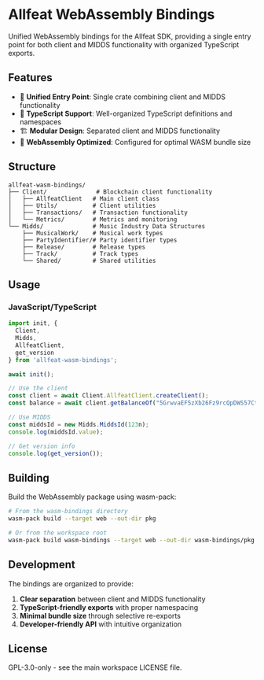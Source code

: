 # Allfeat WebAssembly Bindings

Unified WebAssembly bindings for the Allfeat SDK, providing a single entry point for both client and MIDDS functionality with organized TypeScript exports.

## Features

- 🚀 **Unified Entry Point**: Single crate combining client and MIDDS functionality
- 📝 **TypeScript Support**: Well-organized TypeScript definitions and namespaces
- 🏗️ **Modular Design**: Separated client and MIDDS functionality
- 🔧 **WebAssembly Optimized**: Configured for optimal WASM bundle size

## Structure

```
allfeat-wasm-bindings/
├── Client/              # Blockchain client functionality
│   ├── AllfeatClient   # Main client class
│   ├── Utils/          # Client utilities  
│   ├── Transactions/   # Transaction functionality
│   └── Metrics/        # Metrics and monitoring
└── Midds/              # Music Industry Data Structures
    ├── MusicalWork/    # Musical work types
    ├── PartyIdentifier/# Party identifier types
    ├── Release/        # Release types
    ├── Track/          # Track types
    └── Shared/         # Shared utilities
```

## Usage

### JavaScript/TypeScript

```javascript
import init, { 
  Client, 
  Midds, 
  AllfeatClient,
  get_version 
} from 'allfeat-wasm-bindings';

await init();

// Use the client
const client = await Client.AllfeatClient.createClient();
const balance = await client.getBalanceOf("5GrwvaEF5zXb26Fz9rcQpDWS57CtERHpNehXCPcNoHGKutQY");

// Use MIDDS
const middsId = new Midds.MiddsId(123n);
console.log(middsId.value);

// Get version info
console.log(get_version());
```

## Building

Build the WebAssembly package using wasm-pack:

```bash
# From the wasm-bindings directory
wasm-pack build --target web --out-dir pkg

# Or from the workspace root
wasm-pack build wasm-bindings --target web --out-dir wasm-bindings/pkg
```

## Development

The bindings are organized to provide:

1. **Clear separation** between client and MIDDS functionality
2. **TypeScript-friendly exports** with proper namespacing
3. **Minimal bundle size** through selective re-exports
4. **Developer-friendly API** with intuitive organization

## License

GPL-3.0-only - see the main workspace LICENSE file.